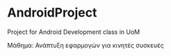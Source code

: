 # AndroidProject
Project for Android Development class in UoM

Μάθημα: Ανάπτυξη εφαρμογών για κινητές συσκευές